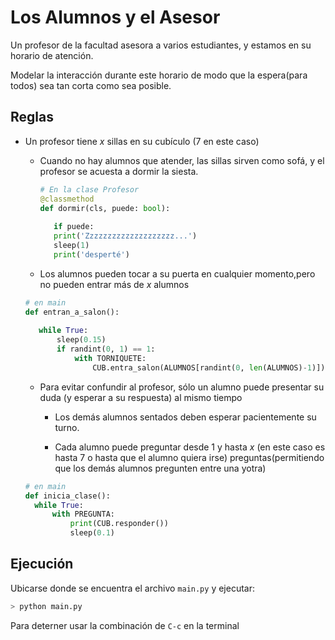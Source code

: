 # Los Alumnos y el Asesor

Un profesor de la facultad asesora a varios estudiantes, y estamos en su horario de atención.

Modelar la interacción durante este horario de modo que la espera(para todos) sea tan corta como sea posible.

## Reglas

 * Un profesor tiene *x* sillas en su cubículo (7 en este caso)
 
   * Cuando no hay alumnos que atender, las sillas sirven como
   sofá, y el profesor se acuesta a dormir la siesta.
	 
	 ```python
	 # En la clase Profesor
	 @classmethod
	 def dormir(cls, puede: bool):
		
		if puede:
		print('Zzzzzzzzzzzzzzzzzzzz...')
		sleep(1)
		print('desperté')
	 ```
	 
   * Los alumnos pueden tocar a su puerta en cualquier momento,pero no pueden entrar más de
   _x_ alumnos
   
   ```python
   # en main
   def entran_a_salon():
	  
	  while True:
          sleep(0.15)
          if randint(0, 1) == 1:
			  with TORNIQUETE:
				  CUB.entra_salon(ALUMNOS[randint(0, len(ALUMNOS)-1)])
   ```
   
   * Para evitar confundir al profesor, sólo un alumno puede presentar su duda
   (y esperar a su respuesta) al mismo tiempo
   
     * Los demás alumnos sentados deben esperar pacientemente su turno.
	 
	 * Cada alumno puede preguntar desde 1 y hasta _x_ (en este caso es hasta 7 o
	 hasta que el alumno quiera irse) preguntas(permitiendo que los demás alumnos pregunten entre una yotra)
   ```python
   # en main
   def inicia_clase():
	 while True:
		 with PREGUNTA:
             print(CUB.responder())
             sleep(0.1)
   ```
   
## Ejecución
 
Ubicarse donde se encuentra el archivo `main.py` y ejecutar:

```zsh
> python main.py
```

Para deterner usar la combinación de `C-c` en la terminal
